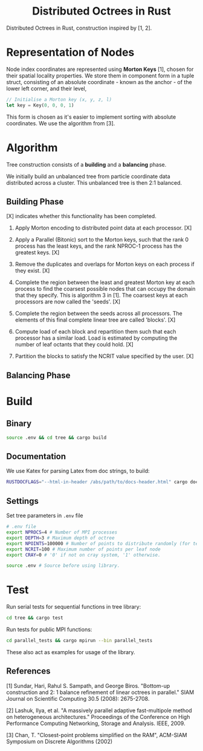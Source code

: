 <h1 align='center'> Distributed Octrees in Rust </h1>

Distributed Octrees in Rust, construction inspired by [1, 2].

# Representation of Nodes

Node index coordinates are represented using __Morton Keys__ [1], chosen for their spatial locality properties. We store them in component form in a tuple struct, consisting of an absolute coordinate - known as the anchor - of the lower left corner, and their level,

```rust
// Initialise a Morton key (x, y, z, l)
let key = Key(0, 0, 0, 1)
```
This form is chosen as it's easier to implement sorting with absolute coordinates. We use the algorithm from [3].

# Algorithm

Tree construction consists of a __building__ and a __balancing__ phase.

We initially build an unbalanced tree from particle coordinate data distributed across a cluster. This unbalanced tree is then 2:1 balanced.

## Building Phase

[X] indicates whether this functionality has been completed.

1. Apply Morton encoding to distributed point data at each processor. [X]

2. Apply a Parallel (Bitonic) sort to the Morton keys, such that the rank 0 process has the least keys, and the rank NPROC-1 process has the greatest keys. [X]

3. Remove the duplicates and overlaps for Morton keys on each process if they exist. [X]

4. Complete the region between the least and greatest Morton key at each process to find the coarsest possible nodes that can occupy the domain that they specify. This is algorithm 3 in [1]. The coarsest keys at each processors are now called the 'seeds'. [X]

5. Complete the region between the seeds across all processors. The elements of this final complete linear tree are called 'blocks'. [X]

6. Compute load of each block and repartition them such that each processor has a similar load. Load is estimated by computing the number of leaf octants that they could hold. [X]

7. Partition the blocks to satisfy the NCRIT value specified by the user. [X]

## Balancing Phase

# Build

## Binary

```bash
source .env && cd tree && cargo build
```

## Documentation
We use Katex for parsing Latex from doc strings, to build:

```bash
RUSTDOCFLAGS="--html-in-header /abs/path/to/docs-header.html" cargo doc
```

## Settings
Set tree parameters in `.env` file

```bash
# .env file
export NPROCS=4 # Number of MPI processes
export DEPTH=3 # Maximum depth of octree
export NPOINTS=100000 # Number of points to distribute randomly (for testing)
export NCRIT=100 # Maximum number of points per leaf node
export CRAY=0 # '0' if not on cray system, '1' otherwise.
```

```bash
source .env # Source before using library.
```

# Test

Run serial tests for sequential functions in tree library:

```bash
cd tree && cargo test
```

Run tests for public MPI functions:

```bash
cd parallel_tests && cargo mpirun --bin parallel_tests
```

These also act as examples for usage of the library.

## References
[1] Sundar, Hari, Rahul S. Sampath, and George Biros. "Bottom-up construction and 2: 1 balance refinement of linear octrees in parallel." SIAM Journal on Scientific Computing 30.5 (2008): 2675-2708.

[2] Lashuk, Ilya, et al. "A massively parallel adaptive fast-multipole method on heterogeneous architectures." Proceedings of the Conference on High Performance Computing Networking, Storage and Analysis. IEEE, 2009.

[3] Chan, T. "Closest-point problems simplified on the RAM", ACM-SIAM Symposium on Discrete Algorithms (2002)
